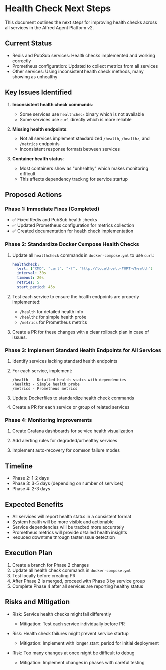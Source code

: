 # Health Check Next Steps

This document outlines the next steps for improving health checks across all services in the Alfred Agent Platform v2.

## Current Status

- Redis and PubSub services: Health checks implemented and working correctly
- Prometheus configuration: Updated to collect metrics from all services 
- Other services: Using inconsistent health check methods, many showing as unhealthy

## Key Issues Identified

1. **Inconsistent health check commands**: 
   - Some services use `healthcheck` binary which is not available
   - Some services use `curl` directly which is more reliable

2. **Missing health endpoints**:
   - Not all services implement standardized `/health`, `/healthz`, and `/metrics` endpoints
   - Inconsistent response formats between services

3. **Container health status**:
   - Most containers show as "unhealthy" which makes monitoring difficult
   - This affects dependency tracking for service startup

## Proposed Actions

### Phase 1: Immediate Fixes (Completed)

- ✅ Fixed Redis and PubSub health checks
- ✅ Updated Prometheus configuration for metrics collection
- ✅ Created documentation for health check implementation

### Phase 2: Standardize Docker Compose Health Checks

1. Update all `healthcheck` commands in `docker-compose.yml` to use `curl`:
   ```yaml
   healthcheck:
     test: ["CMD", "curl", "-f", "http://localhost:<PORT>/health"]
     interval: 30s
     timeout: 20s
     retries: 5
     start_period: 45s
   ```

2. Test each service to ensure the health endpoints are properly implemented:
   - `/health` for detailed health info
   - `/healthz` for simple health probe
   - `/metrics` for Prometheus metrics

3. Create a PR for these changes with a clear rollback plan in case of issues.

### Phase 3: Implement Standard Health Endpoints for All Services

1. Identify services lacking standard health endpoints

2. For each service, implement:
   ```
   /health  - Detailed health status with dependencies
   /healthz - Simple health probe
   /metrics - Prometheus metrics
   ```

3. Update Dockerfiles to standardize health check commands

4. Create a PR for each service or group of related services

### Phase 4: Monitoring Improvements

1. Create Grafana dashboards for service health visualization

2. Add alerting rules for degraded/unhealthy services

3. Implement auto-recovery for common failure modes

## Timeline

- Phase 2: 1-2 days
- Phase 3: 3-5 days (depending on number of services)
- Phase 4: 2-3 days

## Expected Benefits

- All services will report health status in a consistent format
- System health will be more visible and actionable
- Service dependencies will be tracked more accurately
- Prometheus metrics will provide detailed health insights
- Reduced downtime through faster issue detection

## Execution Plan

1. Create a branch for Phase 2 changes
2. Update all health check commands in `docker-compose.yml`
3. Test locally before creating PR
4. After Phase 2 is merged, proceed with Phase 3 by service group
5. Complete Phase 4 after all services are reporting healthy status

## Risks and Mitigation

- Risk: Service health checks might fail differently
  - Mitigation: Test each service individually before PR

- Risk: Health check failures might prevent service startup
  - Mitigation: Implement with longer start_period for initial deployment

- Risk: Too many changes at once might be difficult to debug
  - Mitigation: Implement changes in phases with careful testing